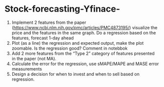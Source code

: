 # Stock-forecasting-Yfinace-
1) Implement 2 features from the paper (https://www.ncbi.nlm.nih.gov/pmc/articles/PMC4873195/) 
visualize the price and the features in the same graph. 
Do a regression based on the features, forecast 1-day ahead
2) Plot (as a line) the regression and expected output, make the plot zoomable. 
Is the regression good? Comment in notebbok
3) Add 2 more features from the “Type 2” category of features presented in the paper (not MA).
4) Calculate the error for the regression, use sMAPE/MAPE and MASE error measurements
5) Design a decision for when to invest and when to sell based on regression. 
